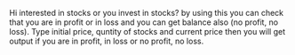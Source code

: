 Hi interested in stocks or you invest in stocks? by using this you can check that you are in profit or in loss and you can get balance also (no profit, no loss). Type initial price, quntity of stocks and current price then you will get output if you are in profit, in loss or no profit, no loss.